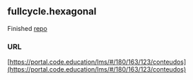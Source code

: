 ## fullcycle.hexagonal

Finished [repo](https://github.com/codeedu/fc2-arquitetura-hexagonal)

### URL

[https://portal.code.education/lms/#/180/163/123/conteudos](https://portal.code.education/lms/#/180/163/123/conteudos)
